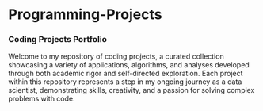 # Programming-Projects
### Coding Projects Portfolio

Welcome to my repository of coding projects, a curated collection showcasing a variety of applications, algorithms, and analyses developed through both academic rigor and self-directed exploration. Each project within this repository represents a step in my ongoing journey as a data scientist, demonstrating skills, creativity, and a passion for solving complex problems with code.
